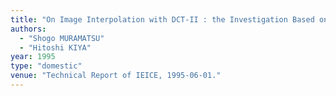 ```yaml
---
title: "On Image Interpolation with DCT-II : the Investigation Based on Symmetric Convolution and the Reduction of Blocking Artifacts"
authors:
  - "Shogo MURAMATSU"
  - "Hitoshi KIYA"
year: 1995
type: "domestic"
venue: "Technical Report of IEICE, 1995-06-01."
---
```

